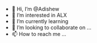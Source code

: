 - 👋 Hi, I’m @Adishew
- 👀 I’m interested in ALX
- 🌱 I’m currently learning 
- 💞️ I’m looking to collaborate on ...
- 📫 How to reach me ...

<!---
Adishew/Adishew is a ✨ special ✨ repository because its `README.md` (this file) appears on your GitHub profile.
You can click the Preview link to take a look at your changes.
--->
